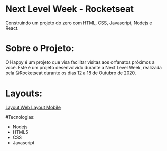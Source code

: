 # Next Level Week - Rocketseat
Construindo um projeto do zero com HTML, CSS, Javascript, Nodejs e React.

# Sobre o Projeto:
O Happy é um projeto que visa facilitar visitas aos orfanatos próximos a você.
Este é um projeto desenvolvido durante a Next Level Week, realizada pela @Rocketseat durante os dias 12 a 18 de Outubro de 2020.

# Layouts:
<a href="https://www.figma.com/file/mDEbnoojksG4w8sOxmudh3/Happy-Web?node-id=0%3A1" rel="nofollow"> Layout Web </a>
<a href="https://www.figma.com/file/X27FfVxAgy9f5IFa7ONlph/Happy-Mobile?node-id=0%3A1" rel="nofollow"> Layout Mobile </a>

#Tecnologias:
- Nodejs
- HTML5
- CSS
- Javascript




